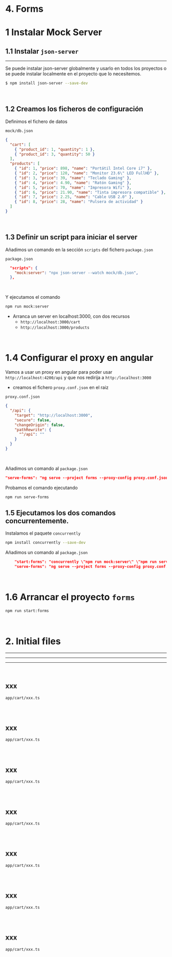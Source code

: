 # 4. Forms

# 1 Instalar Mock Server

## 1.1 Instalar `json-server`
---

Se puede instalar json-server globalmente y usarlo en todos los proyectos
o se puede instalar localmente en el proyecto que lo necesitemos.

```bash
$ npm install json-server --save-dev
```
<br>

## 1.2 Creamos los ficheros de configuración

Definimos el fichero de datos

`mock/db.json`
``` json
{
  "cart": [
    { "product_id": 1, "quantity": 1 },
    { "product_id": 3, "quantity": 50 }
  ],
  "products": [
    { "id": 1, "price": 898, "name": "Portátil Intel Core i7" },
    { "id": 2, "price": 120, "name": "Monitor 23.6\" LED FullHD" },
    { "id": 3, "price": 39, "name": "Teclado Gaming" },
    { "id": 4, "price": 4.90, "name": "Ratón Gaming" },
    { "id": 5, "price": 70, "name": "Impresora Wifi" },
    { "id": 6, "price": 21.90, "name": "Tinta impresora compatible" },
    { "id": 7, "price": 2.25, "name": "Cable USB 2.0" },
    { "id": 8, "price": 28, "name": "Pulsera de actividad" }
  ]
}
```
<br>

## 1.3 Definir un script para iniciar el server

Añadimos un comando en la sección `scripts` del fichero `package.json`

`package.json`
```json
  "scripts": {
    "mock:server": "npx json-server --watch mock/db.json",
  },
```
<br>

Y ejecutamos el comando

```bash
npm run mock:server
```
- Arranca un server en localhost:3000, con dos recursos
  - `http://localhost:3000/cart`
  - `http://localhost:3000/products`

<br>

# 1.4 Configurar el proxy en angular

Vamos a usar un proxy en angular para poder usar `http://localhost:4200/api` y que nos redirija a `http:/localhost:3000`

- creamos el fichero `proxy.conf.json` en el raiz

`proxy.conf.json`
```json
{
  "/api": {
    "target": "http://localhost:3000",
    "secure": false,
    "changeOrigin": false,
    "pathRewrite": {
      "^/api": ""
    }
  }
}
```
<br>

Añadimos un comando al `package.json`
```json
"serve-forms": "ng serve --project forms --proxy-config proxy.conf.json",
```

Probamos el comando ejecutando
```bash
npm run serve-forms
```

## 1.5 Ejecutamos los dos comandos concurrentemente.

Instalamos el paquete `concurrently`
```bash
npm install concurrently --save-dev
```

Añadimos un comando al `package.json`
```json
    "start:forms": "concurrently \"npm run mock:server\" \"npm run serve-forms\"",
    "serve-forms": "ng serve --project forms --proxy-config proxy.conf.json",
```
<br>

# 1.6 Arrancar el proyecto `forms`

```bash
npm run start:forms
```
<br>

# 2. Initial files
---
---
---

<br>

## xxx
`app/cart/xxx.ts`
```ts
```
<br>

## xxx
`app/cart/xxx.ts`
```ts
```
<br>

## xxx
`app/cart/xxx.ts`
```ts
```
<br>

## xxx
`app/cart/xxx.ts`
```ts
```
<br>

## xxx
`app/cart/xxx.ts`
```ts
```
<br>

## xxx
`app/cart/xxx.ts`
```ts
```
<br>

## xxx
`app/cart/xxx.ts`
```ts
```
<br>
